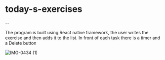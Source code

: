 # today-s-exercises
--

The program is built using React native framework, the user writes the exercise and then adds it to the list. In front of each task there is a timer and a Delete button

![IMG-0434 (1)](https://user-images.githubusercontent.com/105481794/173241092-97835c09-3048-4352-9af3-144608124ab5.jpg)
